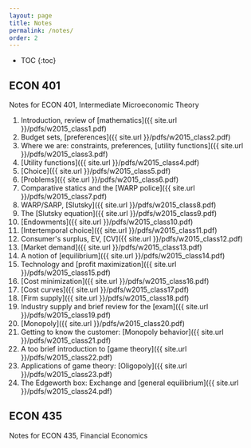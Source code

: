 ```yaml
---
layout: page
title: Notes
permalink: /notes/
order: 2
---
```

<!-- You can add formatting to the TOC -->
<!-- See: http://stackoverflow.com/questions/9602936/how-to-create-a-table-of-contents-to-jekyll-blog-post -->
* TOC
{:toc}

## ECON 401
Notes for ECON 401, Intermediate Microeconomic Theory

1. Introduction, review of [mathematics]({{ site.url }}/pdfs/w2015_class1.pdf)
2. Budget sets, [preferences]({{ site.url }}/pdfs/w2015_class2.pdf)
3. Where we are: constraints, preferences, [utility functions]({{ site.url }}/pdfs/w2015_class3.pdf)
4. [Utility functions]({{ site.url }}/pdfs/w2015_class4.pdf)
5. [Choice]({{ site.url }}/pdfs/w2015_class5.pdf)
6. [Problems]({{ site.url }}/pdfs/w2015_class6.pdf)
7. Comparative statics and the [WARP police]({{ site.url }}/pdfs/w2015_class7.pdf)
8. WARP/SARP, [Slutsky]({{ site.url }}/pdfs/w2015_class8.pdf)
9. The [Slutsky equation]({{ site.url }}/pdfs/w2015_class9.pdf)
10. [Endowments]({{ site.url }}/pdfs/w2015_class10.pdf)
11. [Intertemporal choice]({{ site.url }}/pdfs/w2015_class11.pdf)
12. Consumer's surplus, EV, [CV]({{ site.url }}/pdfs/w2015_class12.pdf)
13. [Market demand]({{ site.url }}/pdfs/w2015_class13.pdf)
14. A notion of [equilibrium]({{ site.url }}/pdfs/w2015_class14.pdf)
15. Technology and [profit maximization]({{ site.url }}/pdfs/w2015_class15.pdf)
16. [Cost minimization]({{ site.url }}/pdfs/w2015_class16.pdf)
17. [Cost curves]({{ site.url }}/pdfs/w2015_class17.pdf)
18. [Firm supply]({{ site.url }}/pdfs/w2015_class18.pdf)
19. Industry supply and brief review for the [exam]({{ site.url }}/pdfs/w2015_class19.pdf)
20. [Monopoly]({{ site.url }}/pdfs/w2015_class20.pdf)
21. Getting to know the customer: [Monopoly behavior]({{ site.url }}/pdfs/w2015_class21.pdf)
22. A too brief introduction to [game theory]({{ site.url }}/pdfs/w2015_class22.pdf)
23. Applications of game theory: [Oligopoly]({{ site.url }}/pdfs/w2015_class23.pdf)
24. The Edgeworth box: Exchange and [general equilibrium]({{ site.url }}/pdfs/w2015_class24.pdf)

## ECON 435
Notes for ECON 435, Financial Economics
